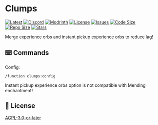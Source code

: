 # Clumps

[![Latest](https://img.shields.io/github/v/release/lullaby6/clumps-data-pack?color=blueviolet&logo=github)](https://github.com/lullaby6/clumps-data-pack/releases)
[![Discord](https://img.shields.io/discord/1327308441324097681?label=discord&color=blue&logo=discord)](https://discord.gg/5UdcDa5xNC)
[![Modrinth](https://img.shields.io/modrinth/dt/lullaby-clumps?label=modrinth&logo=modrinth)](https://modrinth.com/datapack/clumps)
[![License](https://img.shields.io/github/license/lullaby6/clumps-data-pack)](https://github.com/lullaby6/clumps-data-pack/blob/main/LICENSE)
[![Issues](https://img.shields.io/github/issues/lullaby6/clumps-data-pack?color=orange&logo=github)](https://github.com/lullaby6/clumps-data-pack/issues)
[![Code Size](https://img.shields.io/github/languages/code-size/lullaby6/clumps-data-pack?color=purple&logoColor=white)](https://github.com/lullaby6/clumps-data-pack)
[![Repo Size](https://img.shields.io/github/repo-size/lullaby6/clumps-data-pack?logo=dropbox&color=red)](https://github.com/lullaby6/clumps-data-pack)
[![Stars](https://img.shields.io/github/stars/lullaby6/clumps-data-pack?logo=github&color=yellow)](https://github.com/lullaby6/clumps-data-pack/stargazers)

Merge experience orbs and instant pickup experience orbs to reduce lag!

## ⌨️ Commands

Config:

```mcfunction
/function clumps:config
```

Instant pickup experience orbs option is not compatible with Mending enchantment!

## 🪪 License

[AGPL-3.0-or-later](https://github.com/lullaby6/clumps-data-pack/blob/main/LICENSE)